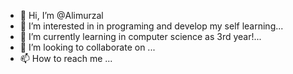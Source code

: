 - 👋 Hi, I’m @Alimurzal
- 👀 I’m interested in in programing and develop my self learning...
- 🌱 I’m currently learning in computer science as 3rd year!...
- 💞️ I’m looking to collaborate on ...
- 📫 How to reach me ...

<!---
Alimurzal/Alimurzal is a ✨ special ✨ repository because its `README.md` (this file) appears on your GitHub profile.
You can click the Preview link to take a look at your changes.
--->
